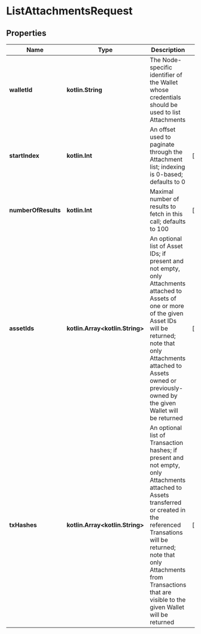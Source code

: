 
# ListAttachmentsRequest

## Properties
Name | Type | Description | Notes
------------ | ------------- | ------------- | -------------
**walletId** | **kotlin.String** | The Node-specific identifier of the Wallet whose credentials should be used to list Attachments | 
**startIndex** | **kotlin.Int** | An offset used to paginate through the Attachment list; indexing is 0-based; defaults to 0 |  [optional]
**numberOfResults** | **kotlin.Int** | Maximal number of results to fetch in this call; defaults to 100 |  [optional]
**assetIds** | **kotlin.Array&lt;kotlin.String&gt;** | An optional list of Asset IDs; if present and not empty, only Attachments attached to Assets of one or more of the given Asset IDs will be returned; note that only Attachments attached to Assets owned or previously-owned by the given Wallet will be returned |  [optional]
**txHashes** | **kotlin.Array&lt;kotlin.String&gt;** | An optional list of Transaction hashes; if present and not empty, only Attachments attached to Assets transferred or created in the referenced Transations will be returned; note that only Attachments from Transactions that are visible to the given Wallet will be returned |  [optional]



